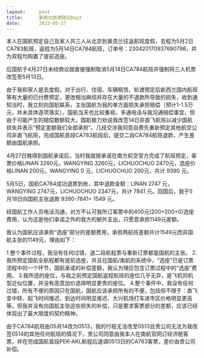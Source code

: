 ```yaml
---
layout:     post
title:      新西兰旅游随记Day3
date:       2023-05-17
---
```


本人在国航预定自己及家人共三人从北京到奥克兰往返航班度假，去程为5月2日CA783航班，返程为5月14日CA784航班，订单号：230420170937690798，并为双程均购置了提前选座。

后国航于4月27日未经商议就直接强制取消5月14日CA784航班并强制将三人机票改签至5月13日。

由于我和家人是去度假，对于出行、住宿、车辆租赁、轮渡预定后新西兰国内航班等有大量的已付费预定，更改相当麻烦并存在大量的不退款所导致的损失，收到通知当时，我立刻向国航联系，主张国航为我的单方面损失承担赔偿（预计1-1.5万元，并未具体逐项落实），国航当天也比较重视，多通电话与我沟通赔偿事宜，但由于可能产生的赔偿数额较大，国航极力劝说我改签14日非直飞航班以减少国航损失并表示“预定差额我们全部承担”。几经交涉我同意自费先重新预定其他航空公司非直飞航班，完成国航首段CA783航段后，提交二段CA784航班退款，产生差额由国航承担。

4月27日晚得到国航承诺后，当时我就按承诺在南方航空官方完成了航班预定，客票价格LINAN 3260元，WANGYING 3260元，LICHUOCHUO 2470元，选座价格LINAN 200元，WANGYING 0 元，LICHUOCHUO 200元，共计 9390 元。

5月5日，国航CA784成功退票到账，其中退款金额：LINAN 2747 元， WANGYING 2747元，LICHUOCHUO 2347元，共计 7841 元。回国后，我于5月18日向国航主张退款 9390-7841= 1549 元。

经国航工作人员电话沟通，对方不认可我所订客票中的400元(200+200+0)选座费用，认为这是他们承诺之外的我方的额外支出，只愿意承担1149元差额。


我认为国航应该承担“选座”部分的差额费用，承担两航班差额共计1549元而非国航主张的1149元，理由如下：

1.整个事件过程，我没有任何过错，退二段航程票与重新订票都是国航的主张。
2.我所预定国航全航程都有提前选座，并且在国航/南航的系统中，“选座”已是订票流程中的一个环节，国航承诺的补偿差额，我认为理应包含订票过程中的“选座”费用。
3.我所选的座位，与我之前预定国航返程航班的座位几乎无异，是飞机同机型近似位置，并没有恶意加价选择明显更贵的座位。
4.整个事件中，我没有任何过错，所有不便的原因只在国航，国航应该承担所有的不便，包括但不限于：直飞变中转、起飞时间推迟、到达时间明显推迟、大兴机场打车进市区价格明显更高等。但我并没有向国航主张这些损失的补偿，只是要求客票部分的差额，应该已经体现出了最大限度的契约精神。



由于CA784航班由05月14改为0513，我的行程无法改至0513且贵公司无法为我改签0514的其他任何航班的情况下，贵公司同意由我本人在南航官网订经济舱客票，并在完成国航首段PEK-AKL航程后退调0513日的CA783客票，差价由贵公司补偿。
